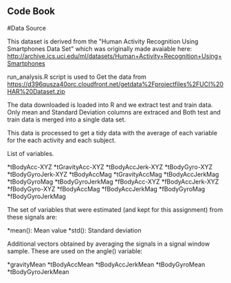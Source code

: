 ## Code Book

#Data Source

This dataset is derived from the "Human Activity Recognition Using Smartphones Data Set" which was originally made avaiable here: http://archive.ics.uci.edu/ml/datasets/Human+Activity+Recognition+Using+Smartphones

run_analysis.R script is used to Get the data from https://d396qusza40orc.cloudfront.net/getdata%2Fprojectfiles%2FUCI%20HAR%20Dataset.zip 

The data downloaded is loaded into R and we extract test and train data. Only mean and Standard Deviation columns are extraced and Both test and train data is merged into a single data set.

This data is processed to get a tidy data with the average of each variable for the each activity and each subject.

List of variables.

*tBodyAcc-XYZ
*tGravityAcc-XYZ
*tBodyAccJerk-XYZ
*tBodyGyro-XYZ
*tBodyGyroJerk-XYZ
*tBodyAccMag
*tGravityAccMag
*tBodyAccJerkMag
*tBodyGyroMag
*tBodyGyroJerkMag
*fBodyAcc-XYZ
*fBodyAccJerk-XYZ
*fBodyGyro-XYZ
*fBodyAccMag
*fBodyAccJerkMag
*fBodyGyroMag
*fBodyGyroJerkMag

The set of variables that were estimated (and kept for this assignment) from these signals are:

*mean(): Mean value
*std(): Standard deviation

Additional vectors obtained by averaging the signals in a signal window sample. These are used on the angle() variable:

*gravityMean
*tBodyAccMean
*tBodyAccJerkMean
*tBodyGyroMean
*tBodyGyroJerkMean

